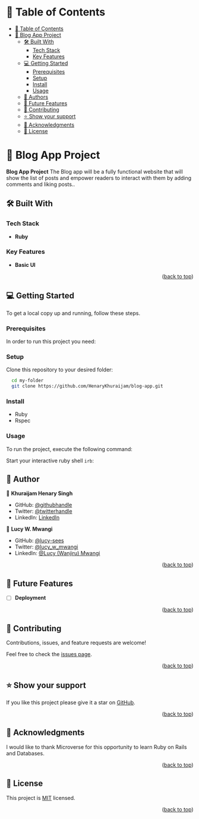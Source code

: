 <!-- TABLE OF CONTENTS -->

# 📗 Table of Contents

- [📗 Table of Contents](#-table-of-contents)
- [📖 Blog App Project ](#-Blog-App-project-)
  - [🛠 Built With ](#-built-with-)
    - [Tech Stack ](#tech-stack-)
    - [Key Features ](#key-features-)
  - [💻 Getting Started ](#-getting-started-)
    - [Prerequisites](#prerequisites)
    - [Setup](#setup)
    - [Install](#install)
    - [Usage](#usage)
  - [👥 Authors ](#-authors-)
  - [🔭 Future Features ](#-future-features-)
  - [🤝 Contributing ](#-contributing-)
  - [⭐️ Show your support ](#️-show-your-support-)
  - [🙏 Acknowledgments ](#-acknowledgments-)
  - [📝 License ](#-license-)

<!-- PROJECT DESCRIPTION -->

# 📖 Blog App Project <a name="about-project"></a>

**Blog App Project** The Blog app will be a fully functional website that will show the list of posts and empower readers to interact with them by adding comments and liking posts..

## 🛠 Built With <a name="built-with"></a>

### Tech Stack <a name="tech-stack"></a>

- **Ruby**

<!-- Features -->

### Key Features <a name="key-features"></a>

- **Basic UI**

<p align="right">(<a href="#readme-top">back to top</a>)</p>

<!-- GETTING STARTED -->

## 💻 Getting Started <a name="getting-started"></a>

To get a local copy up and running, follow these steps.

### Prerequisites

In order to run this project you need:

### Setup

Clone this repository to your desired folder:

```sh
  cd my-folder
  git clone https://github.com/HenaryKhuraijam/blog-app.git
```

### Install

- Ruby
- Rspec

### Usage

To run the project, execute the following command:

Start your interactive ruby shell `irb`:

## 👥 Author <a name="authors"></a>

👤 **Khuraijam Henary Singh**

- GitHub: [@githubhandle](https://github.com/HenaryKhuraijam)
- Twitter: [@twitterhandle](https://twitter.com/HenaryKhuraijam)
- LinkedIn: [LinkedIn](https://www.linkedin.com/in/henary-khuraijam-50487317a/)

👤 **Lucy W. Mwangi**

- GitHub: [@lucy-sees](https://github.com/lucy-sees)
- Twitter: [@lucy_w_mwangi](https://twitter.com/lucy_w_mwangi)
- LinkedIn: [@Lucy (Wanjiru) Mwangi](https://www.linkedin.com/in/lucy-wanjiru-mwangi)

<p align="right">(<a href="#readme-top">back to top</a>)</p>

<!-- FUTURE FEATURES -->

## 🔭 Future Features <a name="future-features"></a>

- [ ] **Deployment**

<p align="right">(<a href="#readme-top">back to top</a>)</p>

<!-- CONTRIBUTING -->

## 🤝 Contributing <a name="contributing"></a>

Contributions, issues, and feature requests are welcome!

Feel free to check the [issues page](https://github.com/HenaryKhuraijam/blog-app.git).

<p align="right">(<a href="#readme-top">back to top</a>)</p>

<!-- SUPPORT -->

## ⭐️ Show your support <a name="support"></a>

If you like this project please give it a star on [GitHub](https://github.com/HenaryKhuraijam/blog-app.git).

<p align="right">(<a href="#readme-top">back to top</a>)</p>

<!-- ACKNOWLEDGEMENTS -->

## 🙏 Acknowledgments <a name="acknowledgements"></a>

I would like to thank Microverse for this opportunity to learn Ruby on Rails and Databases.

<p align="right">(<a href="#readme-top">back to top</a>)</p>

<!-- LICENSE -->

## 📝 License <a name="license"></a>

This project is [MIT](LICENSE) licensed.

<p align="right">(<a href="#readme-top">back to top</a>)</p>
